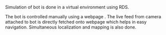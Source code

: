 Simulation of bot is done in a virtual environment using RDS.

The bot is controlled manually using a webpage . The live feed from camera attached to bot is directly fetched onto webpage which helps in easy navigation.
Simultaneous localization and mapping is also done.

